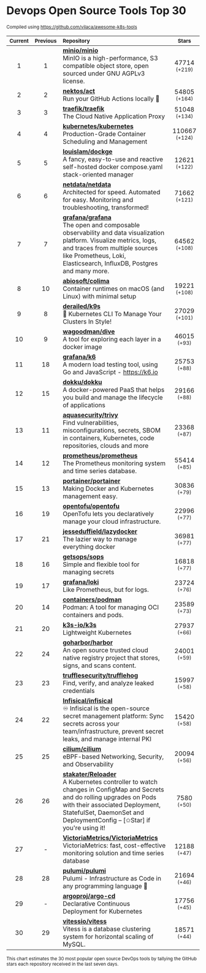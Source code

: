 # Devops Open Source Tools Top 30
<sup>Compiled using https://github.com/vilaca/awesome-k8s-tools</sup>
<div align="center">

|<sub>Current</sub>|<sub>Previous</sub>|<sub>Repository</sub>|<sub>Stars</sub>|
|:---:|:---:|:---|:---:|
|1|1|[**minio/minio**](https://github.com/minio/minio)<br/>MinIO is a high-performance, S3 compatible object store, open sourced under GNU AGPLv3 license.|47714 <sup>(+219)</sup>|
|2|2|[**nektos/act**](https://github.com/nektos/act)<br/>Run your GitHub Actions locally 🚀|54805 <sup>(+164)</sup>|
|3|3|[**traefik/traefik**](https://github.com/traefik/traefik)<br/>The Cloud Native Application Proxy|51048 <sup>(+134)</sup>|
|4|4|[**kubernetes/kubernetes**](https://github.com/kubernetes/kubernetes)<br/>Production-Grade Container Scheduling and Management|110667 <sup>(+124)</sup>|
|5|5|[**louislam/dockge**](https://github.com/louislam/dockge)<br/>A fancy, easy-to-use and reactive self-hosted docker compose.yaml stack-oriented manager|12621 <sup>(+122)</sup>|
|6|6|[**netdata/netdata**](https://github.com/netdata/netdata)<br/>Architected for speed. Automated for easy. Monitoring and troubleshooting, transformed!|71662 <sup>(+121)</sup>|
|7|7|[**grafana/grafana**](https://github.com/grafana/grafana)<br/>The open and composable observability and data visualization platform. Visualize metrics, logs, and traces from multiple sources like Prometheus, Loki, Elasticsearch, InfluxDB, Postgres and many more. |64562 <sup>(+108)</sup>|
|8|10|[**abiosoft/colima**](https://github.com/abiosoft/colima)<br/>Container runtimes on macOS (and Linux) with minimal setup|19221 <sup>(+108)</sup>|
|9|8|[**derailed/k9s**](https://github.com/derailed/k9s)<br/>🐶 Kubernetes CLI To Manage Your Clusters In Style!|27029 <sup>(+101)</sup>|
|10|9|[**wagoodman/dive**](https://github.com/wagoodman/dive)<br/>A tool for exploring each layer in a docker image|46015 <sup>(+93)</sup>|
|11|18|[**grafana/k6**](https://github.com/grafana/k6)<br/>A modern load testing tool, using Go and JavaScript - https://k6.io|25753 <sup>(+88)</sup>|
|12|15|[**dokku/dokku**](https://github.com/dokku/dokku)<br/>A docker-powered PaaS that helps you build and manage the lifecycle of applications|29166 <sup>(+88)</sup>|
|13|11|[**aquasecurity/trivy**](https://github.com/aquasecurity/trivy)<br/>Find vulnerabilities, misconfigurations, secrets, SBOM in containers, Kubernetes, code repositories, clouds and more|23368 <sup>(+87)</sup>|
|14|12|[**prometheus/prometheus**](https://github.com/prometheus/prometheus)<br/>The Prometheus monitoring system and time series database.|55414 <sup>(+85)</sup>|
|15|13|[**portainer/portainer**](https://github.com/portainer/portainer)<br/>Making Docker and Kubernetes management easy.|30836 <sup>(+79)</sup>|
|16|19|[**opentofu/opentofu**](https://github.com/opentofu/opentofu)<br/>OpenTofu lets you declaratively manage your cloud infrastructure.|22996 <sup>(+77)</sup>|
|17|21|[**jesseduffield/lazydocker**](https://github.com/jesseduffield/lazydocker)<br/>The lazier way to manage everything docker|36981 <sup>(+77)</sup>|
|18|16|[**getsops/sops**](https://github.com/getsops/sops)<br/>Simple and flexible tool for managing secrets|16818 <sup>(+77)</sup>|
|19|17|[**grafana/loki**](https://github.com/grafana/loki)<br/>Like Prometheus, but for logs.|23724 <sup>(+76)</sup>|
|20|14|[**containers/podman**](https://github.com/containers/podman)<br/>Podman: A tool for managing OCI containers and pods.|23589 <sup>(+73)</sup>|
|21|20|[**k3s-io/k3s**](https://github.com/k3s-io/k3s)<br/>Lightweight Kubernetes|27937 <sup>(+66)</sup>|
|22|24|[**goharbor/harbor**](https://github.com/goharbor/harbor)<br/>An open source trusted cloud native registry project that stores, signs, and scans content.|24001 <sup>(+59)</sup>|
|23|23|[**trufflesecurity/trufflehog**](https://github.com/trufflesecurity/trufflehog)<br/>Find, verify, and analyze leaked credentials|15997 <sup>(+58)</sup>|
|24|22|[**Infisical/infisical**](https://github.com/Infisical/infisical)<br/>♾ Infisical is the open-source secret management platform: Sync secrets across your team/infrastructure, prevent secret leaks, and manage internal PKI|15420 <sup>(+58)</sup>|
|25|25|[**cilium/cilium**](https://github.com/cilium/cilium)<br/>eBPF-based Networking, Security, and Observability|20094 <sup>(+56)</sup>|
|26|26|[**stakater/Reloader**](https://github.com/stakater/Reloader)<br/>A Kubernetes controller to watch changes in ConfigMap and Secrets and do rolling upgrades on Pods with their associated Deployment, StatefulSet, DaemonSet and DeploymentConfig – [✩Star] if you're using it!|7580 <sup>(+50)</sup>|
|27|-|[**VictoriaMetrics/VictoriaMetrics**](https://github.com/VictoriaMetrics/VictoriaMetrics)<br/>VictoriaMetrics: fast, cost-effective monitoring solution and time series database|12188 <sup>(+47)</sup>|
|28|28|[**pulumi/pulumi**](https://github.com/pulumi/pulumi)<br/>Pulumi - Infrastructure as Code in any programming language 🚀|21694 <sup>(+46)</sup>|
|29|-|[**argoproj/argo-cd**](https://github.com/argoproj/argo-cd)<br/>Declarative Continuous Deployment for Kubernetes|17756 <sup>(+45)</sup>|
|30|29|[**vitessio/vitess**](https://github.com/vitessio/vitess)<br/>Vitess is a database clustering system for horizontal scaling of MySQL.|18571 <sup>(+44)</sup>|


</div>

<sub>This chart estimates the 30 most popular open source DevOps tools by tallying the GitHub stars each repository received in the last seven days.</sub>
